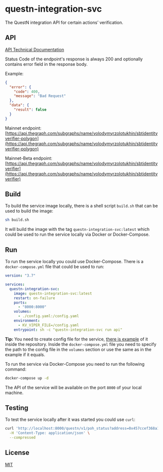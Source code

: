 # questn-integration-svc

The QuestN integration API for certain actions’ verification.

## API

[API Technical Documentation](https://questn.notion.site/API-Technical-Documentation-2aa6cc8c1ba546cbb8b4e0156fba6e31)

Status Code of the endpoint's response is always 200 and optionally contains error field in the response body.

Example: 
```json
{
  "error": {
    "code": 400,
    "message": "Bad Request"
  },
  "data": {
    "result": false
  }
}
```

Mainnet endpoint:
[https://api.thegraph.com/subgraphs/name/volodymyrzolotukhin/sbtidentityverifier-polygon](https://api.thegraph.com/subgraphs/name/volodymyrzolotukhin/sbtidentityverifier-polygon)

Mainnet-Beta endpoint:
[https://api.thegraph.com/subgraphs/name/volodymyrzolotukhin/sbtidentityverifier](https://api.thegraph.com/subgraphs/name/volodymyrzolotukhin/sbtidentityverifier)


## Build

To build the service image locally, there is a shell script `build.sh` that can be used to build the image:

```bash
sh build.sh
```

It will build the image with the tag `questn-integration-svc:latest` which could be used to run the service locally via 
Docker or Docker-Compose.

## Run

To run the service locally you could use Docker-Compose. There is a `docker-compose.yml` file that could be used to run:

```yaml
version: "3.7"

services:
  questn-integration-svc:
    image: questn-integration-svc:latest
    restart: on-failure
    ports:
      - "8000:8000"
    volumes:
      - ./config.yaml:/config.yaml
    environment:
      - KV_VIPER_FILE=/config.yaml
    entrypoint: sh -c "questn-integration-svc run api"
```

**Tip:** 
You need to create config file for the service, [there is example](./config-example.yaml) of it inside the repository.
Inside the `docker-compose.yml` file you need to specify the path to the config file in the `volumes` section or use the
same as in the example if it equals.

To run the service via Docker-Compose you need to run the following command:

```bash
docker-compose up -d
```

The API of the service will be available on the port `8000` of your local machine.

## Testing

To test the service locally after it was started you could use `curl`:

```bash
curl 'http://localhost:8000/questn/v1/poh_status?address=0x457ccef368a14c4d02c4b2a607bfeafc7e06cd5b' \
  -H 'Content-Type: application/json' \
  --compressed
```

## License
[MIT](./LICENSE)
